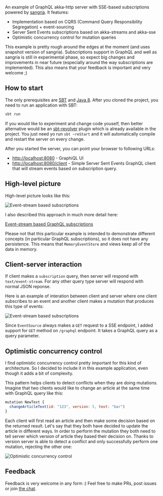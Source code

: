 An example of GraphQL akka-http server with SSE-based subscriptions powered by [sangria](http://sangria-graphql.org/). It features:

* Implementation based on CQRS (Command Query Responsibility Segregation) + event-sourcing 
* Server Sent Events subscriptions based on akka-streams and akka-sse
* Optimistic concurrency control for mutation queries

This example is pretty rough around the edges at the moment (and uses snapshot version of sangria). Subscriptions support in GraphQL and well as sangria is still in experimental phase, so expect big changes and improvements in near future (especially around the way subscriptions are implemented). This also means that your feedback is important and very welcome ;)

## How to start

The only prerequisites are [SBT](http://www.scala-sbt.org/download.html) and [Java 8](http://www.oracle.com/technetwork/java/javase/downloads/jdk8-downloads-2133151.html). After you cloned the project, you need to run an application with SBT:
 
```bash
sbt run
```

If you would like to experiment and change code youself, then better alternative would be an [sbt-revolver](https://github.com/spray/sbt-revolver) plugin which is already available in the project. You just need yo run `sbt ~reStart` and it will automatically compile and restart the server on every change.
   
After you started the server, you can point your browser to following URLs:
 
* [http://localhost:8080](http://localhost:8080) - GraphiQL UI
* [http://localhost:8080/client](http://localhost:8080/client) - Simple Server Sent Events GraphQL client that will stream events based on subscription query. 

## High-level picture

High-level picture looks like this:
 
![Event-stream based subscriptions](http://olegilyenko.github.io/reactive-ecommerce-api-design/assets/img/graphq-subscription-4.svg)

I also described this approach in much more detail here:

[Event-stream based GraphQL subscriptions](https://gist.github.com/OlegIlyenko/a5a9ab1b000ba0b5b1ad)

Please not that this particular example is intended to demonstrate different concepts (in particular GraphQL subscriptions), so it does not have any persistence. This means that `MemoryEventStore` and views keep all of the data in memory.   

## Client-server interaction

If client makes a `subscription` query, then server will respond with `text/event-stream`. For any other query type server will respond with normal JSON reponse. 

Here is an example of interation between client and server where one client subscribes to an event and another client makes a mutation that produces this type of events:

![Event-stream based subscriptions](http://olegilyenko.github.io/reactive-ecommerce-api-design/assets/img/graphq-subscription-4.svg)

Since `EventSource` always makes a `GET` request to a SSE endpoint, I added support for `GET` method on `/graphql` endpoint. It takes a GraphQL query as a query parameter.

## Optimistic concurrency control

I find optimistic concurrency control pretty important for this kind of architecture. So I decided to include it in this example application, even though it adds a bit of complexity.

This pattern helps clients to detect conflicts when they are doing mutations. Imagine that two clients would like to change an article at the same time with GraphQL query like this:
  
```js
mutation NewText {
  changeArticleText(id: "123", version: 5, text: "bar")
}
```

Each client will first read an article and then make some decision based on the returned result. Let's say that they both have decided to update the article in different ways. In order to perform the mutation they both need to tell server which version of article they based their decision on. Thanks to version server is able to detect a conflict and only successfully perform one mutation, rejecting the other one:   

![Optimistic concurrency control](http://olegilyenko.github.io/reactive-ecommerce-api-design/assets/img/optimistic-sangria.svg)

## Feedback

Feedback is very welcome in any form :) Feel free to make PRs, post issues or join [the chat](https://gitter.im/sangria-graphql/sangria).

 

